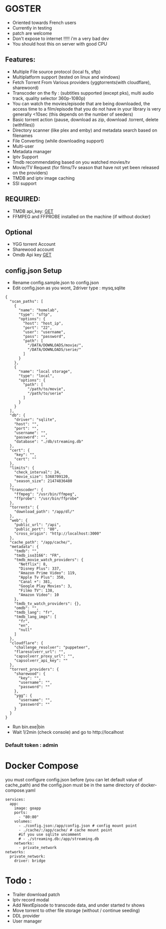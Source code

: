 # GOSTER

- Oriented towards French users
- Currently in testing
- patch are welcome
- Don't expose to internet !!!!! i'm a very bad dev
- You should host this on server with good CPU

## Features:

- Multiple File source protocol (local fs, sftp)
- Multiplatform support (tested on linux and windows)
- Fetch Torrent From Various providers (yggtorrents(with cloudflare), sharewoord)
- Transcoder on the fly : (subtitles supported (except pks), multi audio track, quality selector 360p-1080p)
- You can watch the movies/episode that are being downloaded, the access time to a film/episode that you do not have in your library is very generally <10sec (this depends on the number of seeders)
- Basic torrent action (pause, download as zip, download .torrent, delete (withfiles))
- Directory scanner (like plex and emby) and metadata search based on filenames
- File Converting (while downloading support)
- Multi-user
- Metadata manager
- Iptv Support
- Tmdb recommendating based on you watched movies/tv
- Movie/TV Request (for films/Tv season that have not yet been released on the providers)
- TMDB and iptv image caching
- SSl support

## REQUIRED:

- TMDB api_key: [GET](https://www.themoviedb.org/settings/api?language=fr)
- FFMPEG and FFPROBE installed on the machine (if without docker)

## Optional

- YGG torrent Account
- Sharewood account
- Omdb Api key [GET](https://www.omdbapi.com/apikey.aspx)

## config.json Setup

- Rename config.sample.json to config.json
- Edit config.json as you wont, 2driver type : mysq,sqlite

```
{
  "scan_paths": [
    {
      "name": "homelab",
      "type": "sftp",
      "options": {
        "host": "host_ip",
        "port": "22",
        "user": "username",
        "pass": "password",
        "path": [
          "/DATA/DOWNLOADS/movie/",
          "/DATA/DOWNLOADS/serie/"
        ]
      }
    },
    {
      "name": "local storage",
      "type": "local",
      "options": {
        "path": [
          "/path/to/movie",
          "/path/to/serie"
        ]
      }
    }
  ],
  "db": {
    "driver": "sqlite",
    "host": "",
    "port": "",
    "username": "",
    "password": "",
    "database": "./db/streaming.db"
  },
  "cert": {
    "key": "",
    "cert": ""
  },
  "limits": {
    "check_interval": 24,
    "movie_size": 5368709120,
    "season_size": 21474836480
  },
  "transcoder": {
    "ffmpeg": "/usr/bin/ffmpeg",
    "ffprobe": "/usr/bin/ffprobe"
  },
  "torrents": {
    "download_path": "/app/dl/"
  },
  "web": {
    "public_url": "/api",
    "public_port": "80",
    "cross_origin": "http://localhost:3000"
  },
  "cache_path": "/app/cache/",
  "metadata": {
    "tmdb": "",
    "tmdb_iso3166": "FR",
    "tmdb_movie_watch_providers": {
      "Netflix": 8,
      "Disney Plus": 337,
      "Amazon Prime Video": 119,
      "Apple Tv Plus": 350,
      "Canal +": 381,
      "Google Play Movies": 3,
      "Filmo TV": 138,
      "Amazon Video": 10
    },
    "tmdb_tv_watch_providers": {},
    "omdb": "",
    "tmdb_lang": "fr",
    "tmdb_lang_imgs": [
      "fr",
      "en",
      "null"
    ]
  },
  "cloudflare": {
    "challenge_resolver": "puppeteer",
    "flaresolverr_url": "",
    "capsolverr_proxy_url": "",
    "capsolverr_api_key": ""
  },
  "torrent_providers": {
    "sharewood": {
      "key": "",
      "username": "",
      "password": ""
    },
    "ygg": {
      "username": "",
      "password": ""
    }
  }
}

```

- Run bin.exe|bin
- Wait 1/2min (check console) and go to http://localhost

### Default token : admin

# Docker Compose

you must configure config.json before (you can let default value of cache_path)
and the config.json must be in the same directory of docker-compose.yaml

```
services:
  app:
    image: goapp
    ports:
      - "80:80"
    volumes:
      - ./config.json:/app/config.json # config mount point
      - ./cache/:/app/cache/ # cache mount point
      #if you use sqlite uncomment
      # - ./streaming.db:/app/streaming.db
    networks:
      - private_network
networks:
  private_network:
    driver: bridge
```

# Todo :

- Trailer download patch
- Iptv record modal
- Add NextEpisode to transcode data, and under started tv shows
- Move torrent to other file storage (without / continue seeding)
- DDL provider
- User manager
